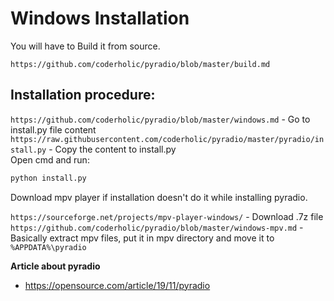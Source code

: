 # Windows Installation

You will have to Build it from source.

```https://github.com/coderholic/pyradio/blob/master/build.md```

## Installation procedure:
```https://github.com/coderholic/pyradio/blob/master/windows.md``` - Go to install.py file content <br>
```https://raw.githubusercontent.com/coderholic/pyradio/master/pyradio/install.py``` - Copy the content to install.py <br>
Open cmd and run: <br>
```cmd
python install.py
```

Download mpv player if installation doesn't do it while installing pyradio.

```https://sourceforge.net/projects/mpv-player-windows/``` - Download .7z file <br>
```https://github.com/coderholic/pyradio/blob/master/windows-mpv.md``` - Basically extract mpv files, put it in mpv directory and move it to ```%APPDATA%\pyradio```

**Article about pyradio** <br>
- https://opensource.com/article/19/11/pyradio <br>
